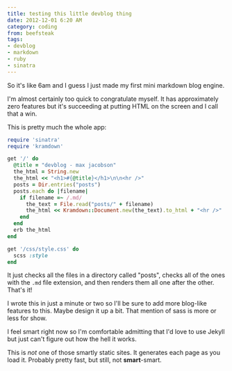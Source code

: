 ```yaml
---
title: testing this little devblog thing
date: 2012-12-01 6:20 AM
category: coding
from: beefsteak
tags:
- devblog
- markdown
- ruby
- sinatra
---
```


So it's like 6am and I guess I just made my first mini markdown blog engine.

I'm almost certainly too quick to congratulate myself. It has approximately zero features but it's succeeding at putting HTML on the screen and I call that a win.

This is pretty much the whole app:

```ruby
require 'sinatra'
require 'kramdown'

get '/' do
  @title = "devblog - max jacobson"
  the_html = String.new
  the_html << "<h1>#{@title}</h1>\n\n<hr />"
  posts = Dir.entries("posts")
  posts.each do |filename|
    if filename =~ /.md/
      the_text = File.read("posts/" + filename)
      the_html << Kramdown::Document.new(the_text).to_html + "<hr />"
    end
  end
  erb the_html
end

get '/css/style.css' do
  scss :style
end
```

It just checks all the files in a directory called "posts", checks all of the ones with the `.md` file extension, and then renders them all one after the other. That's it!

I wrote this in just a minute or two so I'll be sure to add more blog-like features to this. Maybe design it up a bit. That mention of sass is more or less for show.

I feel smart right now so I'm comfortable admitting that I'd love to use Jekyll but just can't figure out how the hell it works.

This is *not* one of those smartly static sites. It generates each page as you load it. Probably pretty fast, but still, not **smart**-smart.
